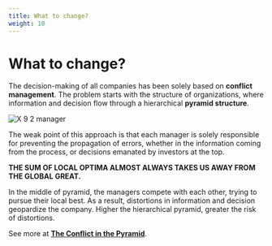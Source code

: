```yaml
---
title: What to change?
weight: 10
---
```

# What to change?

The decision-making of all companies has been solely based on **conflict management**. The problem starts with the structure of organizations, where  information and decision flow through a hierarchical **pyramid structure**.

![X 9 2 manager](https://user-images.githubusercontent.com/86032/79045595-54938200-7be2-11ea-94c5-375d57f7ec1d.png)

The weak point of this approach is that each manager is  solely responsible for preventing the propagation of errors, whether in the information coming from the process, or decisions emanated by investors at the top.

**THE SUM OF LOCAL OPTIMA ALMOST ALWAYS TAKES US AWAY FROM THE GLOBAL GREAT.**

In the middle of pyramid, the managers compete with each other, trying to pursue their local best. As a result, distortions in information and decision geopardize the company. Higher the hierarchical pyramid, greater the risk of distortions.

See more at [**The Conflict in the Pyramid**](/posts/conflict-in-the-pyramid/).
